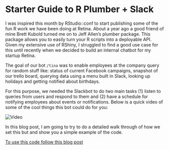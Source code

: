 # Starter Guide to R Plumber + Slack

I was inspired this month by RStudio::conf to start publishing some of the fun R work we have been doing at Retina. About a year ago a good friend of mine Brett Kubold turned me on to Jeff Allen’s  plumber package. This package allows you to easily turn your R scripts into a deployable API. Given my extensive use of RShiny, I struggled to find a good use case for this until recently when we decided to build an internal chatbot for my startup Retina. 

The goal of our bot `/tina` was to enable employees at the company query for random stuff like: status of current Facebook campaigns, snapshot of our trello board, querying data using a menu built in Slack, looking up holidays and getting notified about birthdays. 

For this purpose, we needed the Slackbot to do two main tasks (1) listen to queries from users and respond to them and (2) have a schedule for notifying employees about events or notifications. Below is a quick video of some of the cool things this bot could do for you:

![Video](https://youtu.be/DDOrpJP8AlI)

In this blog post, I am going to try to do a detailed walk through of how we set this but and show you a simple example of the code.

[To use this code follow this blog post](https://docs.google.com/document/d/1fk33UoPnVkLnbd5w6uHQ3zlMFQAOy5YGq2zBHCy9XmU/edit#)

